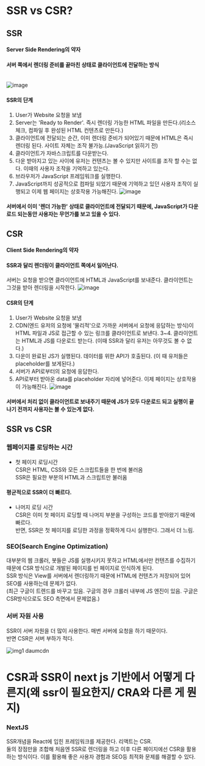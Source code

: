 # SSR vs CSR?
## SSR
#### Server Side Rendering의 약자
#### 서버 쪽에서 렌더링 준비를 끝마친 상태로 클라이언트에 전달하는 방식
<BR>![image](https://user-images.githubusercontent.com/84711115/148543773-6e5f8fb3-3025-4a6c-86f4-0ca342ac2bb1.png)
#### SSR의 단계
  1. User가 Website 요청을 보냄
  2. Server는 'Ready to Render'. 즉시 렌더링 가능한 HTML 파일을 만든다.(리소스 체크, 컴파일 후 완성된 HTML 컨텐츠로 만든다.)
  3. 클라이언트에 전달되는 순간, 이미 렌더링 준비가 되어있기 때문에 HTML은 즉시 렌더링 된다. 사이트 자체는 조작 불가능.(JavaScript 읽히기 전)
  4. 클라이언트가 자바스크립트를 다운받는다.
  5. 다운 받아지고 있는 사이에 유저는 컨텐츠는 볼 수 있지만 사이트를 조작 할 수는 없다. 이때의 사용자 조작을 기억하고 있는다.
  6. 브라우저가 JavaScript 프레임워크를 실행한다.
  7. JavaScript까지 성공적으로 컴파일 되었기 때문에 기억하고 있던 사용자 조작이 실행되고 이제 웹 페이지는 상호작용 가능해진다.
  ![image](https://user-images.githubusercontent.com/84711115/148545668-dfbf2a36-dedb-4257-9366-291a4ed7ed21.png)
  #### 서버에서 이미 '렌더 가능한' 상태로 클라이언트에 전달되기 때문에, JavaScript가 다운로드 되는동안 사용자는 무언가를 보고 있을 수 있다.
## CSR
  #### Client Side Rendering의 약자
  #### SSR과 달리 렌더링이 클라이언트 쪽에서 일어난다.
  서버는 요청을 받으면 클라이언트에 HTML과 JavaScript를 보내준다. 클라이언트는 그것을 받아 렌더링을 시작한다.
![image](https://user-images.githubusercontent.com/84711115/148545094-882d6502-2751-4945-90c4-fa45a6e6979e.png)
#### CSR의 단계
  1. User가 Website 요청을 보냄
  2. CDN(엔드 유저의 요청에 '물리적'으로 가까운 서버에서 요청에 응답하는 방식)이 HTML 파일과 JS로 접근할 수 있는 링크를 클라이언트로 보낸다.
  3~4. 클라이언트는 HTML과 JS를 다운로드 받는다. (이때 SSR과 달리 유저는 아무것도 볼 수 없다.)
  5. 다운이 완료된 JS가 실행된다. 데이터를 위한 API가 호출된다. (이 때 유저들은 placeholder를 보게된다.)
  6. 서버가 API로부터의 요청에 응답한다.
  7. API로부터 받아온 data를 placeholder 자리에 넣어준다. 이제 페이지는 상호작용이 가능해진다.
![image](https://user-images.githubusercontent.com/84711115/148545755-8009b602-a083-42f8-a8fc-185bcd0fffd8.png)
#### 서버에서 처리 없이 클라이언트로 보내주기 때문에 JS가 모두 다운로드 되고 실행이 끝나기 전까지 사용자는 볼 수 있는게 없다.
## SSR vs CSR
  ### 웹페이지를 로딩하는 시간
  - 첫 페이지 로딩시간 <BR>
  CSR은 HTML, CSS와 모든 스크립트들을 한 번에 불러옴 <BR>
  SSR은 필요한 부분의 HTML과 스크립트만 불러옴 <BR>
  #### 평균적으로 SSR이 더 빠르다.
  - 나머지 로딩 시간<BR>
  CSR은 이미 첫 페이지 로딩할 때 나머지 부분을 구성하는 코드를 받아왔기 때문에 빠르다.<BR>
  반면, SSR은 첫 페이지를 로딩한 과정을 정확하게 다시 실행한다. 그래서 더 느림.
  ### SEO(Search Engine Optimization)
  대부분의 웹 크롤러, 봇들은 JS를 실행시키지 못하고 HTML에서만 컨텐츠를 수집하기 때문에 CSR 방식으로 개발된 페이지를 빈 페이지로 인식하게 된다. <br>
  SSR 방식은 View를 서버에서 렌더링하기 때문에 HTML에 컨텐츠가 저장되어 있어 SEO를 사용하는데 문제가 없다.<br>
  (최근 구글이 트렌드를 바꾸고 있음. 구글의 경우 크롤러 내부에 JS 엔진이 있음. 구글은 CSR방식으로도 SEO 측면에서 문제없음.)
  ### 서버 자원 사용
  SSR이 서버 자원을 더 많이 사용한다. 매번 서버에 요청을 하기 때문이다.<br>
  반면 CSR은 서버 부하가 적다.
  
  
  ![img1 daumcdn](https://user-images.githubusercontent.com/84711115/148548651-f44562ea-9431-4210-a135-332027e2e416.jpg)

# CSR과 SSR이 next js 기반에서 어떻게 다른지(왜 ssr이 필요한지/ CRA와 다른 게 뭔지)
  ### NextJS
  SSR개념을 React에 입힌 프레임워크를 제공한다. 리액트는 CSR.<br>
  둘의 장점만을 조합해 처음엔 SSR로 렌더링을 하고 이후 다른 페이지에선 CSR을 활용하는 방식이다. 이를 활용해 좋은 사용자 경험과 SEO등 최적화 문제를 해결할 수 있다.
  
